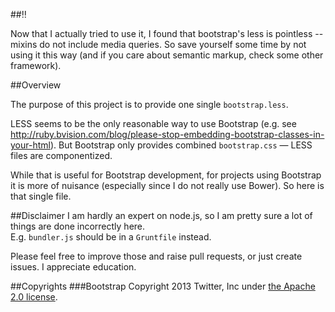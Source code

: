 ##:bangbang:

Now that I actually tried to use it, I found that bootstrap's less is pointless -- mixins do not include media queries.
So save yourself some time by not using it this way (and if you care about semantic markup, check some other framework).

##Overview

The purpose of this project is to provide one single `bootstrap.less`.  

LESS seems to be the only reasonable way to use Bootstrap (e.g. see http://ruby.bvision.com/blog/please-stop-embedding-bootstrap-classes-in-your-html). But Bootstrap only provides combined `bootstrap.css` — LESS files are componentized.

While that is useful for Bootstrap development, for projects using Bootstrap it is more of nuisance (especially since I do not really use Bower). So here is that single file.

##Disclaimer
I am hardly an expert on node.js, so I am pretty sure a lot of things are done incorrectly here.  
E.g. `bundler.js` should be in a `Gruntfile` instead.

Please feel free to improve those and raise pull requests, or just create issues. I appreciate education.

##Copyrights
###Bootstrap
Copyright 2013 Twitter, Inc under [the Apache 2.0 license](https://github.com/twbs/bootstrap/blob/master/LICENSE).
